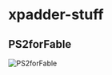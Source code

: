 # xpadder-stuff



## PS2forFable

![PS2forFable](https://gitlab.com/Novimatrem/xpadder-stuff/-/raw/main/PS2forFable/screenshot.png "PS2forFable")